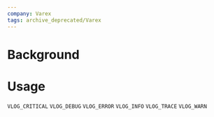 ```yaml
---
company: Varex
tags: archive_deprecated/Varex
---
```

# Background


# Usage
`VLOG_CRITICAL`
`VLOG_DEBUG`
`VLOG_ERROR`
`VLOG_INFO`
`VLOG_TRACE`
`VLOG_WARN`